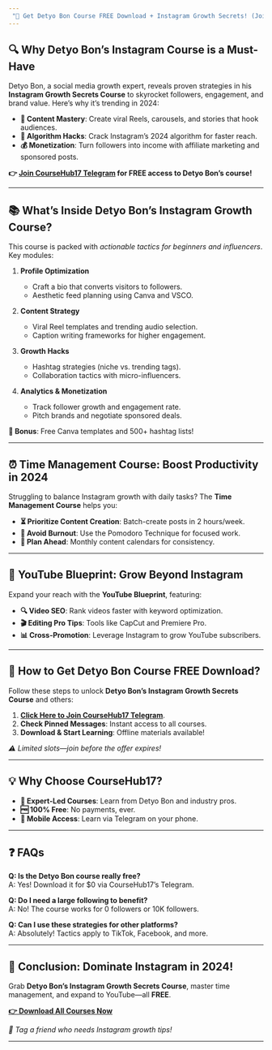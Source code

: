```yaml
---
 "🌟 Get Detyo Bon Course FREE Download + Instagram Growth Secrets! (Join Telegram Now)"
---
```


## **🔍 Why Detyo Bon’s Instagram Course is a Must-Have**  

Detyo Bon, a social media growth expert, reveals proven strategies in his **Instagram Growth Secrets Course** to skyrocket followers, engagement, and brand value. Here’s why it’s trending in 2024:  

- **📸 Content Mastery**: Create viral Reels, carousels, and stories that hook audiences.  
- **🚀 Algorithm Hacks**: Crack Instagram’s 2024 algorithm for faster reach.  
- **💰 Monetization**: Turn followers into income with affiliate marketing and sponsored posts.  

**👉 [Join CourseHub17 Telegram](https://t.me/coursehub17) for FREE access to Detyo Bon’s course!**  

---

## **📚 What’s Inside Detyo Bon’s Instagram Growth Course?**  

This course is packed with *actionable tactics for beginners and influencers*. Key modules:  

1. **Profile Optimization**  
   - Craft a bio that converts visitors to followers.  
   - Aesthetic feed planning using Canva and VSCO.  

2. **Content Strategy**  
   - Viral Reel templates and trending audio selection.  
   - Caption writing frameworks for higher engagement.  

3. **Growth Hacks**  
   - Hashtag strategies (niche vs. trending tags).  
   - Collaboration tactics with micro-influencers.  

4. **Analytics & Monetization**  
   - Track follower growth and engagement rate.  
   - Pitch brands and negotiate sponsored deals.  

**🎁 Bonus**: Free Canva templates and 500+ hashtag lists!  

---

## **⏰ Time Management Course: Boost Productivity in 2024**  

Struggling to balance Instagram growth with daily tasks? The **Time Management Course** helps you:  

- **⏳ Prioritize Content Creation**: Batch-create posts in 2 hours/week.  
- **🚫 Avoid Burnout**: Use the Pomodoro Technique for focused work.  
- **📅 Plan Ahead**: Monthly content calendars for consistency.  

---

## **🎥 YouTube Blueprint: Grow Beyond Instagram**  

Expand your reach with the **YouTube Blueprint**, featuring:  

- **🔍 Video SEO**: Rank videos faster with keyword optimization.  
- **🎬 Editing Pro Tips**: Tools like CapCut and Premiere Pro.  
- **📊 Cross-Promotion**: Leverage Instagram to grow YouTube subscribers.  

---

## **🔗 How to Get Detyo Bon Course FREE Download?**  

Follow these steps to unlock **Detyo Bon’s Instagram Growth Secrets Course** and others:  

1. **[Click Here to Join CourseHub17 Telegram](https://t.me/coursehub17)**.  
2. **Check Pinned Messages**: Instant access to all courses.  
3. **Download & Start Learning**: Offline materials available!  

*⚠️ Limited slots—join before the offer expires!*  

---

## **💡 Why Choose CourseHub17?**  

- **🎯 Expert-Led Courses**: Learn from Detyo Bon and industry pros.  
- **🆓 100% Free**: No payments, ever.  
- **📲 Mobile Access**: Learn via Telegram on your phone.  

---

## **❓ FAQs**  

**Q: Is the Detyo Bon course really free?**  
A: Yes! Download it for $0 via CourseHub17’s Telegram.  

**Q: Do I need a large following to benefit?**  
A: No! The course works for 0 followers or 10K followers.  

**Q: Can I use these strategies for other platforms?**  
A: Absolutely! Tactics apply to TikTok, Facebook, and more.  

---

## **🚀 Conclusion: Dominate Instagram in 2024!**  

Grab **Detyo Bon’s Instagram Growth Secrets Course**, master time management, and expand to YouTube—all **FREE**.  

**[👉 Download All Courses Now](https://t.me/coursehub17)**  

*📢 Tag a friend who needs Instagram growth tips!*  

---

<!-- SEO Keywords: detyo bon course free download, detyo bon instagram course growth instagram secrets, free instagram growth course 2024, social media monetization, time management for creators, youtube blueprint, telegram free courses. -->
